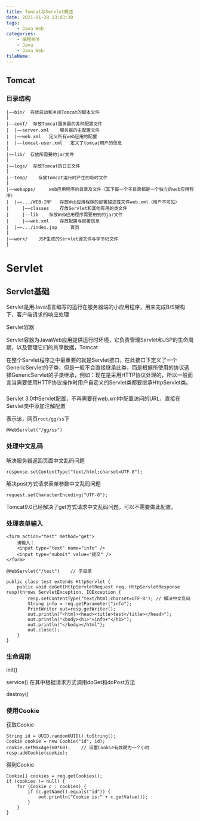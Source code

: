 ```yaml
---
title: Tomcat与Servlet概述
date: 2021-01-28 13:03:39
tags:
	- Java Web
categories:
	- 编程相关
	- Java
	- Java Web
fileName:
---
```


## Tomcat

### 目录结构

```
|——bin/  存放启动和关闭Tomcat的脚本文件
|
|——conf/  存放Tomcat服务器的各种配置文件
|  |——server.xml	服务器的主配置文件
|  |——web.xml	定义所有web应用的配置
|  |——tomcat-user.xml	定义了tomcat用户的信息
|
|——lib/  存放所需要的jar文件
|
|——logs/  存放Tomcat的日志文件
|
|——temp/	存放Tomcat运行时产生的临时文件
|
|——webapps/		web应用程序的目录及文件（其下每一个子目录都是一个独立的web应用程序）
|  |——.../WEB-INF	存放Web应用程序的部署描述性文件web.xml（用户不可见）
|     |——classes	存放Servlet和其他有用的类文件
|     |——lib	存放Web应用程序需要用到的jar文件
|     |——web.xml	存放配置与部署信息
|  |——.../index.jsp		首页
|
|——work/	JSP生成的Servlet源文件与字节码文件
|

```





# Servlet

## Servlet基础

Servlet是用Java语言编写的运行在服务器端的小应用程序，用来完成B/S架构下，客户端请求的响应处理



Servlet容器

Servlet容器为JavaWeb应用提供运行时环境，它负责管理Servlet和JSP的生命周期，以及管理它们的共享数据，Tomcat



在整个Servlet程序之中最重要的就是Servlet接口，在此接口下定义了一个GenericServlet的子类，但是一般不会直接继承此类，而是根据所使用的协议选择GenericServlet的子类继承，例如：现在是采用HTTP协议处理的，所以一般而言当需要使用HTTP协议操作时用户自定义的Servlet类都要继承HttpServlet类。



### 

Servlet 3.0中Servlet配置，不再需要在web.xml中配置访问的URL，直接在Servlet类中添加注解配置

表示该，网页`root/gg/ss`下

```
@WebServlet("/gg/ss")
```



### 处理中文乱码

解决服务器返回页面中文乱码问题

```
response.setContentType("text/html;charset=UTF-8");
```

解决post方式请求表单参数中文乱码问题

```
request.setCharacterEncoding("UTF-8");
```

Tomcat9.0已经解决了get方式请求中文乱码问题，可以不需要做此配置。



### 处理表单输入

```
<form action="test" method="get">
    请输入：
    <input type="text" name="info" />
    <input type="submit" value="提交" />
</form>
```



```
@WebServlet("/test")    // 子目录

public class test extends HttpServlet {
    public void doGet(HttpServletRequest req, HttpServletResponse resp)throws ServletException, IOException {
        resp.setContentType("text/html;charset=UTF-8"); // 解决中文乱码
        String info = req.getParameter("info");
        PrintWriter out=resp.getWriter();
        out.println("<html><head><title>test</title></head>");
        out.println("<body><h1>"+info+"</h1>");
        out.println("</body></html");
        out.close();
    }
}
```



### 生命周期

init()

service()	在其中根据请求方式调用doGet和doPost方法

destroy()



### 使用Cookie

获取Cookie

```
String id = UUID.randomUUID().toString();
Cookie cookie = new Cookie("id", id);
cookie.setMaxAge(60*60);	// 设置Cookie有效期为一个小时
resp.addCookie(cookie);
```

得到Cookie

```
Cookie[] cookies = req.getCookies();
if (cookies != null) {
	for (Cookie c : cookies) {
		if (c.getName().equals("id")) {
			out.println("Cookie is:" + c.getValue());
		}
	}
}
```

